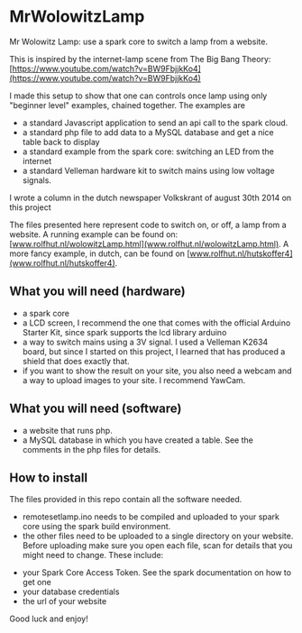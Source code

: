 MrWolowitzLamp
==============

Mr Wolowitz Lamp: use a spark core to switch a lamp from a website. 

This is inspired by the internet-lamp scene from The Big Bang Theory: [https://www.youtube.com/watch?v=BW9FbjjkKo4](https://www.youtube.com/watch?v=BW9FbjjkKo4)

I made this setup to show that one can controls once lamp using only "beginner level" examples, chained together. The examples are
* a standard Javascript application to send an api call to the spark cloud. 
* a standard php file to add data to a MySQL database and get a nice table back to display
* a standard example from the spark core: switching an LED from the internet
* a standard Velleman hardware kit to switch mains using low voltage signals.

I wrote a column in the dutch newspaper Volkskrant of august 30th 2014 on this project

The files presented here represent code to switch on, or off, a lamp from a website. A running example can be found on:
[www.rolfhut.nl/wolowitzLamp.html](www.rolfhut.nl/wolowitzLamp.html). A more fancy example, in dutch, can be found on
[www.rolfhut.nl/hutskoffer4](www.rolfhut.nl/hutskoffer4). 

What you will need (hardware)
-----------------------------
* a spark core
* a LCD screen, I recommend the one that comes with the official Arduino Starter Kit, since spark supports the lcd library
arduino
* a way to switch mains using a 3V signal. I used a Velleman K2634 board, but since I started on this project, I learned
that has produced a shield that does exactly that.
* if you want to show the result on your site, you also need a webcam and a way to upload images to your site. I recommend YawCam.


What you will need (software)
-----------------------------
* a website that runs php.
* a MySQL database in which you have created a table. See the comments in the php files for details.

How to install
--------------
The files provided in this repo contain all the software needed. 
* remotesetlamp.ino needs to be compiled and uploaded to your spark core using the spark build environment.
* the other files need to be uploaded to a single directory on your website. Before uploading make sure you open each file, scan for details that you might need to change. These include:
- your Spark Core Access Token. See the spark documentation on how to get one
- your database credentials
- the url of your website

Good luck and enjoy!
